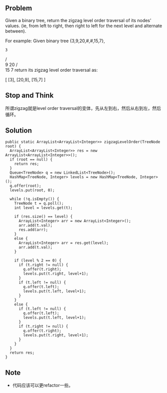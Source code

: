 ## Problem

Given a binary tree, return the zigzag level order traversal of its nodes' values. (ie, from left to right, then right to left for the next level and alternate between).

For example:
Given binary tree {3,9,20,#,#,15,7},

    3
   / \
  9  20
    /  \
   15   7
return its zigzag level order traversal as:

[
  [3],
  [20,9],
  [15,7]
]

## Stop and Think

所谓zigzag就是level order traversal的变体，先从左到右，然后从右到左，然后循环。

## Solution


    public static ArrayList<ArrayList<Integer>> zigzagLevelOrder(TreeNode root) {
      ArrayList<ArrayList<Integer>> res = new ArrayList<ArrayList<Integer>>();
      if (root == null) {
        return res;
      }
      Queue<TreeNode> q = new LinkedList<TreeNode>();
      HashMap<TreeNode, Integer> levels = new HashMap<TreeNode, Integer>();
      q.offer(root);
      levels.put(root, 0);

      while (!q.isEmpty()) {
        TreeNode t = q.poll();
        int level = levels.get(t);

        if (res.size() == level) {
          ArrayList<Integer> arr = new ArrayList<Integer>();
          arr.add(t.val);
          res.add(arr);
        }
        else {
          ArrayList<Integer> arr = res.get(level);
          arr.add(t.val);
        }

        if (level % 2 == 0) {
          if (t.right != null) {
            q.offer(t.right);
            levels.put(t.right, level+1);
          }
          if (t.left != null) {
            q.offer(t.left);
            levels.put(t.left, level+1);
          }
        }
        else {
          if (t.left != null) {
            q.offer(t.left);
            levels.put(t.left, level+1);
          }
          if (t.right != null) {
            q.offer(t.right);
            levels.put(t.right, level+1);
          }
        }
      }
      return res;
    }

## Note

- 代码应该可以更refactor一些。